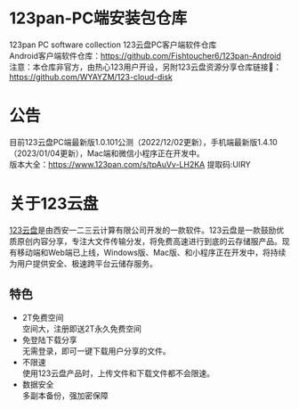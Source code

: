 # 123pan-PC端安装包仓库
123pan PC software collection 123云盘PC客户端软件仓库<br>
Android客户端软件仓库：https://github.com/Fishtoucher6/123pan-Android<br>
注意：本仓库非官方，由热心123用户开设，另附123云盘资源分享仓库链接🔗：https://github.com/WYAYZM/123-cloud-disk
# 公告
目前123云盘PC端最新版1.0.101公测（2022/12/02更新），手机端最新版1.4.10（2023/01/04更新），Mac端和微信小程序正在开发中。<br>
版本大全：https://www.123pan.com/s/tpAuVv-LH2KA 提取码:UIRY
# 关于123云盘
[123云盘](https://123pan.com/)是由西安一二三云计算有限公司开发的一款软件。123云盘是一款鼓励优质原创内容分享，专注大文件传输分发，将免费高速进行到底的云存储服产品。现有移动端和Web端已上线，Windows版、Mac版、和小程序正在开发中，将持续为用户提供安全、极速跨平台云储存服务。
## 特色
- 2T免费空间<br>
空间大，注册即送2T永久免费空间
- 免登陆下载分享<br>
无需登录，即可一键下载用户分享的文件。
- 不限速<br>
使用123云盘产品时，上传文件和下载文件都不会限速。
- 数据安全<br>
多副本备份，强加密保障
